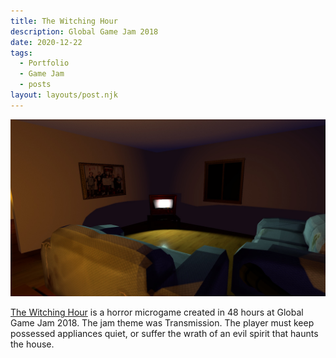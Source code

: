 ```yaml
---
title: The Witching Hour
description: Global Game Jam 2018
date: 2020-12-22
tags:
  - Portfolio
  - Game Jam
  - posts
layout: layouts/post.njk
---
```

<p>
<a href="https://memphis-game-developers.itch.io/the-witching-hour" target="blank"><img src="/img/whss.jpg"></a>
</p>

<p>
<a href="https://memphis-game-developers.itch.io/the-witching-hour" target="blank">The Witching Hour</a> is a horror microgame created in 48 hours at Global Game Jam 2018. The jam theme was Transmission. The player must keep possessed appliances quiet, or suffer the wrath of an evil spirit that haunts the house.
</P>
